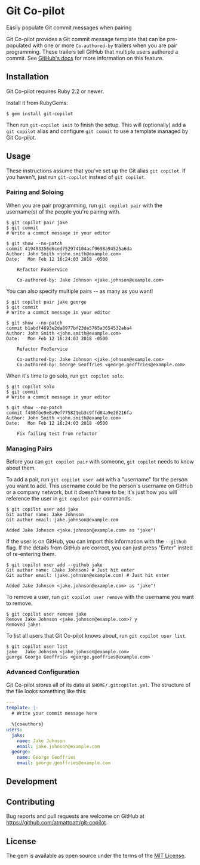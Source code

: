# Git Co-pilot

Easily populate Git commit messages when pairing

Git Co-pilot provides a Git commit message template that can be pre-populated with one or more `Co-authored-by` trailers when you are pair programming. These trailers tell GitHub that multiple users authored a commit. See [GitHub's docs](https://help.github.com/articles/creating-a-commit-with-multiple-authors/) for more information on this feature.

## Installation

Git Co-pilot requires Ruby 2.2 or newer.

Install it from RubyGems:

    $ gem install git-copilot

Then run `git-copilot init` to finish the setup. This will (optionally) add a `git copilot` alias and configure `git commit` to use a template managed by Git Co-pilot.

## Usage

These instructions assume that you've set up the Git alias `git copilot`. If you haven't, just run `git-copilot` instead of `git copilot`.

### Pairing and Soloing

When you are pair programming, run `git copilot pair` with the username(s) of the people you're pairing with.

    $ git copilot pair jake
    $ git commit
    # Write a commit message in your editor

    $ git show --no-patch
    commit 419493356d6ced752974104acf9698a94525a6da
    Author: John Smith <john.smith@example.com>
    Date:   Mon Feb 12 16:24:03 2018 -0500

        Refactor FooService

        Co-authored-by: Jake Johnson <jake.johnson@example.com>

You can also specify multiple pairs -- as many as you want!

    $ git copilot pair jake george
    $ git commit
    # Write a commit message in your editor

    $ git show --no-patch
    commit b1abdf4693e2da8977bf23de5765a3654532aba4
    Author: John Smith <john.smith@example.com>
    Date:   Mon Feb 12 16:24:03 2018 -0500

        Refactor FooService

        Co-authored-by: Jake Johnson <jake.johnson@example.com>
        Co-authored-by: George Geoffries <george.geoffries@example.com>

When it's time to go solo, run `git copilot solo`.

    $ git copilot solo
    $ git commit
    # Write a commit message in your editor

    $ git show --no-patch
    commit f438fbe9e8a9ef775821eb3c9ffd04a9e28216fa
    Author: John Smith <john.smith@example.com>
    Date:   Mon Feb 12 16:24:03 2018 -0500

        Fix failing test from refactor

### Managing Pairs

Before you can `git copilot pair` with someone, `git copilot` needs to know about them.

To add a pair, run `git copilot user add` with a "username" for the person you want to add. This username could be the person's username on GitHub or a company network, but it doesn't have to be; it's just how you will reference the user in `git copilot pair` commands.

    $ git copilot user add jake
    Git author name: Jake Johnson
    Git author email: jake.johnson@example.com

    Added Jake Johnson <jake.johnson@example.com> as "jake"!

If the user is on GitHub, you can import this information with the `--github` flag. If the details from GitHub are correct, you can just press "Enter" insted of re-entering them.

    $ git copilot user add --github jake
    Git author name: (Jake Johnson) # Just hit enter
    Git author email: (jake.johnson@example.com) # Just hit enter

    Added Jake Johnson <jake.johnson@example.com> as "jake"!

To remove a user, run `git copilot user remove` with the username you want to remove.

    $ git copilot user remove jake
    Remove Jake Johnson <jake.johnson@example.com>? y
    Removed jake!

To list all users that Git Co-pilot knows about, run `git copilot user list`.

    $ git copilot user list
    jake   Jake Johnson <jake.johnson@example.com>
    george George Geoffries <george.geoffries@example.com>

### Advanced Configuration

Git Co-pilot stores all of its data at `$HOME/.gitcopilot.yml`. The structure of the file looks something like this:

```yaml
---
template: |-
  # Write your commit message here

  %{coauthors}
users:
  jake:
    name: Jake Johnson
    email: jake.johnson@example.com
  george:
    name: George Geoffries
    email: george.geoffries@example.com
```

## Development

## Contributing

Bug reports and pull requests are welcome on GitHub at https://github.com/atmattpatt/git-copilot.

## License

The gem is available as open source under the terms of the [MIT License](https://opensource.org/licenses/MIT).
